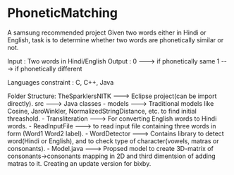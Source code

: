 # PhoneticMatching
A samsung recommended project
Given two words either in Hindi or English, task is to determine whether two words are phonetically similar or not.

Input : Two words in Hindi/English
Output : 0 ---> if phonetically same
	 1 ---> if phonetically different
	
Languages constraint : C, C++, Java

Folder Structure:
TheSparklersNITK ---> Eclipse project(can be import directly).
src ---> Java classes
	- models ---> Traditional models like Cosine, JaroWinkler, NormalizedStringDistance, etc. to find initial threashold.
	- Transliteration ---> For converting English words to Hindi words.
	- ReadInputFile ---> to read input file containing three words in form (Word1	Word2	label).
	- WordDetector ---> Contains library to detect word(Hindi or English), and to check type of character(vowels, matras or consonants).
	- Model.java ---> Propsed model to create 3D-matrix of consonants->consonants mapping in 2D and third dimentsion of adding matras to it.
 Creating an update version for bixby.
